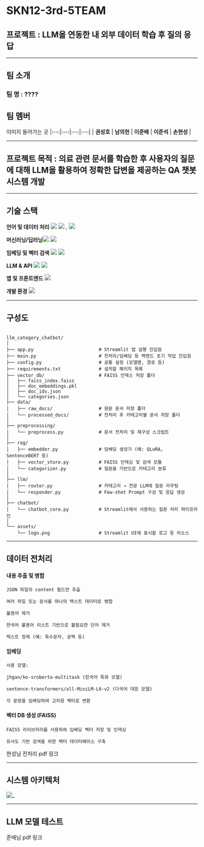 # SKN12-3rd-5TEAM
## 프로젝트 : LLM을 연동한 내 외부 데이터 학습 후 질의 응답

---
## 팀 소개
### 팀 명 : ????
## 팀 멤버

이미지 들어가는 곳
|:--:|:--:|:--:|:--:|
| **권성호** | **남의헌** | **이준배** | **이준석** | **손현성** |


---
## 프로젝트 목적 : 의료 관련 문서를 학습한 후 사용자의 질문에 대해 LLM을 활용하여 정확한 답변을 제공하는 QA 챗봇 시스템 개발

---
## 기술 스택

**언어 및 데이터 처리** <img src="https://img.shields.io/badge/Python-3776AB?style=for-the-badge&logo=python&logoColor=white"/> <img src="https://img.shields.io/badge/Pandas-150458?style=for-the-badge&logo=pandas&logoColor=white"/> , <img src="https://img.shields.io/badge/Json-000000?style=for-the-badge&logo=json&logoColor=white"/>

**머신러닝/딥러닝**<img src="https://img.shields.io/badge/PyTorch-EE4C2C?style=for-the-badge&logo=pytorch&logoColor=white"/> <img src="https://img.shields.io/badge/Hugging Face-FFD21E?style=for-the-badge&logo=huggingface&logoColor=white"/>

**임베딩 및 벡터 검색** <img src="https://img.shields.io/badge/LangChain-1C3C3C?style=for-the-badge&logo=langchain&logoColor=white"/> <img src="https://img.shields.io/badge/FAISS-84BC34?style=for-the-badge&logo=faiss&logoColor=white"/>

**LLM & API** <img src="https://img.shields.io/badge/OpenAI-412991?style=for-the-badge&logo=openai&logoColor=white"/> <img src="https://img.shields.io/badge/Hugging Face Inference API-FFD21E?style=for-the-badge&logo=hfa&logoColor=white"/>

**앱 및 프론트엔드** <img src="https://img.shields.io/badge/Streamlit-FF4B4B?style=for-the-badge&logo=streamlit&logoColor=white"/>

**개발 환경** <img src="https://img.shields.io/badge/Jupyter-F37626?style=for-the-badge&logo=jupyter&logoColor=white"/>

---

## 구성도

<pre><code>
llm_category_chatbot/
│
├── app.py                        # Streamlit 앱 실행 진입점
├── main.py                       # 전처리/임베딩 등 백엔드 초기 작업 진입점
├── config.py                     # 공통 설정 (모델명, 경로 등)
├── requirements.txt              # 설치할 패키지 목록
├── vector_db/                    # FAISS 인덱스 저장 폴더
│   ├── faiss_index.faiss
│   ├── doc_embeddings.pkl
│   ├── doc_ids.json
│   └── categories.json
├── data/
│   ├── raw_docs/                 # 원문 문서 저장 폴더
│   └── processed_docs/           # 전처리 후 카테고리별 문서 저장 폴더
│
├── preprocessing/
│   └── preprocess.py             # 문서 전처리 및 재구성 스크립트
│
├── rag/
│   ├── embedder.py               # 임베딩 생성기 (예: QLoRA, SentenceBERT 등)
│   ├── vector_store.py           # FAISS 인덱싱 및 검색 모듈
│   └── categorizer.py            # 질문을 기반으로 카테고리 분류
│
├── llm/
│   ├── router.py                 # 카테고리 → 전문 LLM에 질문 라우팅
│   └── responder.py              # Few-shot Prompt 구성 및 응답 생성
│
├── chatbot/
│   └── chatbot_core.py           # Streamlit에서 사용하는 질문 처리 파이프라인
│
└── assets/
    └── logo.png                  # Streamlit UI에 표시할 로고 등 리소스
</code></pre>

---
## 데이터 전처리

#### 내용 추출 및 병합

    JSON 파일의 content 필드만 추출

    여러 파일 또는 문서를 하나의 텍스트 데이터로 병합

    불용어 제거

    한국어 불용어 리스트 기반으로 불필요한 단어 제거

    텍스트 정제 (예: 특수문자, 공백 등)

#### 임베딩
    사용 모델:

    jhgan/ko-sroberta-multitask (한국어 특화 모델)

    sentence-transformers/all-MiniLM-L6-v2 (다국어 대응 모델)

    각 문장을 임베딩하여 고차원 벡터로 변환

#### 벡터 DB 생성 (FAISS)
    FAISS 라이브러리를 사용하여 임베딩 벡터 저장 및 인덱싱

    유사도 기반 검색을 위한 벡터 데이터베이스 구축

현성님 전처리 pdf 링크

---
## 시스템 아키텍처

![_](https://cdn.discordapp.com/attachments/1346621776909570109/1378963876887920761/1.png?ex=683e83b0&is=683d3230&hm=2e18d608a69697dbb5f690ae05a75da85ca6e756ec91f5d8afb4a2dd474a2aba&)

---
## LLM 모델 테스트

준배님 pdf 링크
